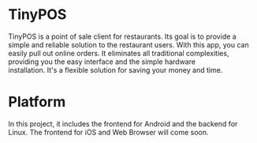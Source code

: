 # TinyPOS
TinyPOS is a point of sale client for restaurants. Its goal is to provide a simple and reliable
solution to the restaurant users. With this app, you can easily pull out online orders. It eliminates
all traditional complexities, providing you the easy interface and the simple hardware
installation. It's a flexible solution for saving your money and time.


# Platform
In this project, it includes the frontend for Android and the backend for Linux. The frontend for iOS and Web Browser will come soon.
